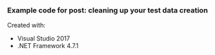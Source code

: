 ### Example code for post: cleaning up your test data creation

Created with:
- Visual Studio 2017
- .NET Framework 4.7.1